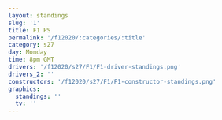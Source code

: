 ```yaml
---
layout: standings
slug: '1'
title: F1 PS
permalink: '/f12020/:categories/:title'
category: s27
day: Monday
time: 8pm GMT
drivers: '/f12020/s27/F1/F1-driver-standings.png'
drivers_2: ''
constructors: '/f12020/s27/F1/F1-constructor-standings.png'
graphics:
  standings: ''
  tv: ''
---
```



